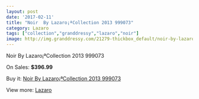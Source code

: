 ```yaml
---
layout: post
date: '2017-02-11'
title: "Noir  By Lazaro¡ªCollection 2013 999073"
category: Lazaro
tags: ["collection","granddressy","lazaro","noir"]
image: http://img.granddressy.com/21279-thickbox_default/noir-by-lazarocollection-2013-999073.jpg
---
```

Noir  By Lazaro¡ªCollection 2013 999073

On Sales: **$396.99**
<a href="https://www.granddressy.com/en/lazaro/20247-noir-by-lazarocollection-2013-999073.html"><amp-img layout="responsive" width="600" height="600" src="//img.granddressy.com/21279-thickbox_default/noir-by-lazarocollection-2013-999073.jpg" alt="Noir  By Lazaro¡ªCollection 2013 999073 0" /></a>

Buy it: [Noir  By Lazaro¡ªCollection 2013 999073](https://www.granddressy.com/en/lazaro/20247-noir-by-lazarocollection-2013-999073.html "Noir  By Lazaro¡ªCollection 2013 999073")

View more: [Lazaro](https://www.granddressy.com/en/37-lazaro "Lazaro")